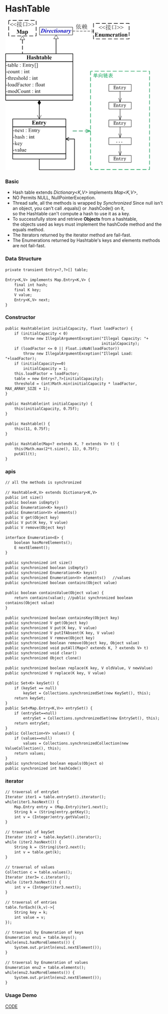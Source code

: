 # HashTable

![HashTable](../../../../imgs/hashtable.jpg)


### Basic

* Hash table extends *Dictionary<K,V>* implements *Map<K,V>*,
* NO Permits NULL, NullPointerException.
* Thread safe, all the methods is wrapped by *Synchronized*
    Since null isn't an object, you can't call .equals() or .hashCode() on it, <br>
    so the Hashtable can't compute a hash to use it as a key.
* To successfully store and retrieve **Objects** from a hashtable,<br>
    the objects used as keys must implement the hashCode method and the equals method.
* The Iterators returned by the iterator method are fail-fast.
* The Enumerations returned by Hashtable's keys and elements methods are not fail-fast.


### Data Structure

```
private transient Entry<?,?>[] table;

Entry<K,V> implements Map.Entry<K,V> {
    final int hash;
    final K key;
    V value;
    Entry<K,V> next;
}
```


### Constructor

```
public Hashtable(int initialCapacity, float loadFactor) {
    if (initialCapacity < 0)
        throw new IllegalArgumentException("Illegal Capacity: "+
                                           initialCapacity);
    if (loadFactor <= 0 || Float.isNaN(loadFactor))
        throw new IllegalArgumentException("Illegal Load: "+loadFactor);
    if (initialCapacity==0)
        initialCapacity = 1;
    this.loadFactor = loadFactor;
    table = new Entry<?,?>[initialCapacity];
    threshold = (int)Math.min(initialCapacity * loadFactor, MAX_ARRAY_SIZE + 1);
}

public Hashtable(int initialCapacity) {
    this(initialCapacity, 0.75f);
}

public Hashtable() {
    this(11, 0.75f);
}

public Hashtable(Map<? extends K, ? extends V> t) {
    this(Math.max(2*t.size(), 11), 0.75f);
    putAll(t);
}
```


### apis

```
// all the methods is synchronized

// Hashtable<K,V> extends Dictionary<K,V>
public int size()
public boolean isEmpty()
public Enumeration<K> keys()
public Enumeration<V> elements()
public V get(Object key)
public V put(K key, V value)
public V remove(Object key)

interface Enumeration<E> {
    boolean hasMoreElements();
    E nextElement();
}

public synchronized int size()
public synchronized boolean isEmpty()
public synchronized Enumeration<K> keys()
public synchronized Enumeration<V> elements()   //values
public synchronized boolean contains(Object value)

public boolean containsValue(Object value) {
    return contains(value); //public synchronized boolean contains(Object value)
}

public synchronized boolean containsKey(Object key) 
public synchronized V get(Object key)
public synchronized V put(K key, V value)
public synchronized V putIfAbsent(K key, V value)
public synchronized V remove(Object key)
public synchronized boolean remove(Object key, Object value)
public synchronized void putAll(Map<? extends K, ? extends V> t)
public synchronized void clear()
public synchronized Object clone()

public synchronized boolean replace(K key, V oldValue, V newValue)
public synchronized V replace(K key, V value) 

public Set<K> keySet() {
    if (keySet == null)
        keySet = Collections.synchronizedSet(new KeySet(), this);
    return keySet;
}
public Set<Map.Entry<K,V>> entrySet() {
    if (entrySet==null)
        entrySet = Collections.synchronizedSet(new EntrySet(), this);
    return entrySet;
}
public Collection<V> values() {
    if (values==null)
        values = Collections.synchronizedCollection(new ValueCollection(), this);
    return values;
}
public synchronized boolean equals(Object o)
public synchronized int hashCode() 
```


### iterator

```
// traversal of entrySet
Iterator iter1 = table.entrySet().iterator();
while(iter1.hasNext()) {
    Map.Entry entry = (Map.Entry)iter1.next();
    String k = (String)entry.getKey();
    int v = (Integer)entry.getValue();
}

// traversal of keySet
Iterator iter2 = table.keySet().iterator();
while (iter2.hasNext()) {
    String k = (String)iter2.next();
    int v = table.get(k);
}

// traversal of values
Collection c = table.values();
Iterator iter3= c.iterator();
while (iter3.hasNext()) {
    int v = (Integer)iter3.next();
}

// traversal of entries
table.forEach((k,v)->{
    String key = k;
    int value = v;
});

// traversal by Enumeration of keys
Enumeration enu1 = table.keys();
while(enu1.hasMoreElements()) {
    System.out.println(enu1.nextElement());
}

// traversal by Enumeration of values
Enumeration enu2 = table.elements();
while(enu2.hasMoreElements()) {
    System.out.println(enu2.nextElement());
}
```


### Usage Demo

[CODE]()